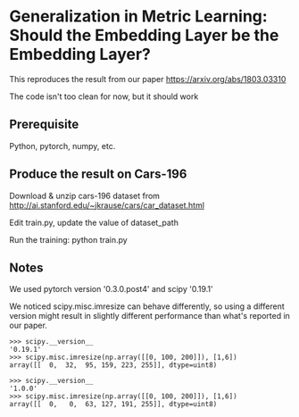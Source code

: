 # Generalization in Metric Learning: Should the Embedding Layer be the Embedding Layer?

This reproduces the result from our paper https://arxiv.org/abs/1803.03310

The code isn't too clean for now, but it should work

## Prerequisite

Python, pytorch, numpy, etc.


## Produce the result on Cars-196

Download & unzip cars-196 dataset from http://ai.stanford.edu/~jkrause/cars/car_dataset.html

Edit train.py, update the value of dataset_path

Run the training: python train.py

## Notes

We used pytorch version '0.3.0.post4' and scipy '0.19.1'

We noticed scipy.misc.imresize can behave differently, so using a different version might result in slightly different performance than what's reported in our paper.

```pyhon
>>> scipy.__version__
'0.19.1'
>>> scipy.misc.imresize(np.array([[0, 100, 200]]), [1,6])
array([[  0,  32,  95, 159, 223, 255]], dtype=uint8)
```

```pyhon
>>> scipy.__version__
'1.0.0'
>>> scipy.misc.imresize(np.array([[0, 100, 200]]), [1,6])
array([[  0,   0,  63, 127, 191, 255]], dtype=uint8)
```
